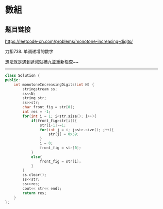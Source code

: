 # 數組

## 题目链接

https://leetcode-cn.com/problems/monotone-increasing-digits/

力扣738. 单调递增的数字

想法就是遇到遞減就補九並重新檢查~~

---------------------------------------

```cpp
class Solution {
public:
    int monotoneIncreasingDigits(int N) {
        stringstream ss;
        ss<<N;
        string str;
        ss>>str;
        char front_fig = str[0];
        int res = -1;
        for(int i = 1; i<str.size(); i++){
            if(front_fig>str[i]){
                str[i-1]-=1;
                for(int j = i; j<str.size(); j++){
                    str[j] = 0x39;
                }
                i = 0;
                front_fig = str[0];
            }
            else{
                front_fig = str[i];
            }
        }
        ss.clear();
        ss<<str;
        ss>>res;
        cout<< str<< endl;
        return res;
    }
};
```
